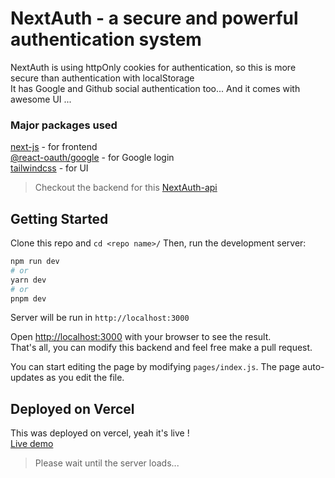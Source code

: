 # NextAuth - a secure and powerful authentication system
NextAuth is using httpOnly cookies for authentication, so this is more secure than authentication with localStorage <br />
It has Google and Github social authentication too... And it comes with awesome UI ...

### Major packages used
[next-js](https://nextjs.org/) - for frontend <br />
[@react-oauth/google](https://www.npmjs.com/package/@react-oauth/google) - for Google login <br />
[tailwindcss](https://tailwindcss.com/) - for UI <br />

> Checkout the backend for this [NextAuth-api](https://github.com/tokitou-san/NextAuth-api)

## Getting Started
Clone this repo and `cd <repo name>/`
Then, run the development server:

```bash
npm run dev
# or
yarn dev
# or
pnpm dev
```
Server will be run in `http://localhost:3000` <br />

Open [http://localhost:3000](http://localhost:3000) with your browser to see the result. <br />
That's all, you can modify this backend and feel free make a pull request.

You can start editing the page by modifying `pages/index.js`. The page auto-updates as you edit the file.

## Deployed on Vercel
This was deployed on vercel, yeah it's live ! <br />
[Live demo](https://nextauth-dj.vercel.app) <br />
> Please wait until the server loads...
